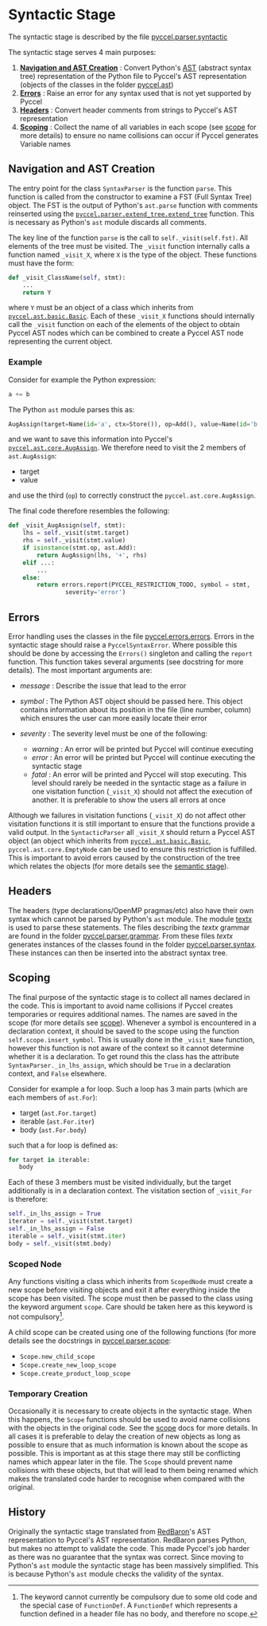 # Syntactic Stage

The syntactic stage is described by the file [pyccel.parser.syntactic](../pyccel/parser/syntactic.py)

The syntactic stage serves 4 main purposes:
1.  [**Navigation and AST Creation**](#Navigation-and-ast-creation) : Convert Python's [AST](https://docs.Python.org/3/library/ast.html) (abstract syntax tree) representation of the Python file to Pyccel's AST representation (objects of the classes in the folder [pyccel.ast](../pyccel/ast))
2.  [**Errors**](#Errors) : Raise an error for any syntax used that is not yet supported by Pyccel
3.  [**Headers**](#Headers) : Convert header comments from strings to Pyccel's AST representation
4.  [**Scoping**](#Scoping) : Collect the name of all variables in each scope (see [scope](scope.md) for more details) to ensure no name collisions can occur if Pyccel generates Variable names

## Navigation and AST Creation

The entry point for the class `SyntaxParser` is the function `parse`.
This function is called from the constructor to examine a FST (Full Syntax Tree) object.
The FST is the output of Python's `ast.parse` function with comments reinserted using the [`pyccel.parser.extend_tree.extend_tree`](../pyccel/parser/extend_tree.py) function.
This is necessary as Python's `ast` module discards all comments.

The key line of the function `parse` is the call to `self._visit(self.fst)`.
All elements of the tree must be visited.
The `_visit` function internally calls a function named `_visit_X`, where `X` is the type of the object.
These functions must have the form:
```python
def _visit_ClassName(self, stmt):
    ...
    return Y
```
where `Y` must be an object of a class which inherits from [`pyccel.ast.basic.Basic`](../pyccel/ast/basic.py).
Each of these `_visit_X` functions should internally call the `_visit` function on each of the elements of the object to obtain Pyccel AST nodes which can be combined to create a Pyccel AST node representing the current object.

### Example

Consider for example the Python expression:
```python
a += b
```
The Python `ast` module parses this as:
```python
AugAssign(target=Name(id='a', ctx=Store()), op=Add(), value=Name(id='b', ctx=Load()))
```
and we want to save this information into Pyccel's [`pyccel.ast.core.AugAssign`](../pyccel/ast/core.py).
We therefore need to visit the 2 members of `ast.AugAssign`:
-   target
-   value

and use the third (`op`) to correctly construct the `pyccel.ast.core.AugAssign`.

The final code therefore resembles the following:
```python
def _visit_AugAssign(self, stmt):
    lhs = self._visit(stmt.target)
    rhs = self._visit(stmt.value)
    if isinstance(stmt.op, ast.Add):
        return AugAssign(lhs, '+', rhs)
    elif ...:
        ...
    else:
        return errors.report(PYCCEL_RESTRICTION_TODO, symbol = stmt,
                severity='error')
```

## Errors

Error handling uses the classes in the file [pyccel.errors.errors](../pyccel/errors/errors.py).
Errors in the syntactic stage should raise a `PyccelSyntaxError`.
Where possible this should be done by accessing the `Errors()` singleton and calling the `report` function.
This function takes several arguments (see docstring for more details).
The most important arguments are:
-   _message_ : Describe the issue that lead to the error

-   _symbol_ : The Python AST object should be passed here. This object contains information about its position in the file (line number, column) which ensures the user can more easily locate their error

-   _severity_ : The severity level must be one of the following:
    -   _warning_ : An error will be printed but Pyccel will continue executing
    -   _error_ : An error will be printed but Pyccel will continue executing the syntactic stage
    -   _fatal_ : An error will be printed and Pyccel will stop executing. This level should rarely be needed in the syntactic stage as a failure in one visitation function (`_visit_X`) should not affect the execution of another. It is preferable to show the users all errors at once

Although we failures in visitation functions (`_visit_X`) do not affect other visitation functions it is still important to ensure that the functions provide a valid output.
In the `SyntacticParser` all `_visit_X` should return a Pyccel AST object (an object which inherits from [`pyccel.ast.basic.Basic`](../pyccel/ast/basic.py), `pyccel.ast.core.EmptyNode` can be used to ensure this restriction is fulfilled.
This is important to avoid errors caused by the construction of the tree which relates the objects (for more details see the [semantic stage](semantic_stage.md#Object-tree)).

## Headers

The headers (type declarations/OpenMP pragmas/etc) also have their own syntax which cannot be parsed by Python's `ast` module.
The module [textx](http://textx.github.io/textX/stable/) is used to parse these statements.
The files describing the _textx_ grammar are found in the folder [pyccel.parser.grammar](../pyccel/parser/grammar).
From these files _textx_ generates instances of the classes found in the folder [pyccel.parser.syntax](../pyccel/parser/syntax).
These instances can then be inserted into the abstract syntax tree.

## Scoping

The final purpose of the syntactic stage is to collect all names declared in the code.
This is important to avoid name collisions if Pyccel creates temporaries or requires additional names.
The names are saved in the scope (for more details see [scope](scope.md)).
Whenever a symbol is encountered in a declaration context, it should be saved to the scope using the function `self.scope.insert_symbol`.
This is usually done in the `_visit_Name` function, however this function is not aware of the context so it cannot determine whether it is a declaration.
To get round this the class has the attribute `SyntaxParser._in_lhs_assign`, which should be `True` in a declaration context, and `False` elsewhere.

Consider for example a for loop. Such a loop has 3 main parts (which are each members of `ast.For`):
-   target  (`ast.For.target`)
-   iterable  (`ast.For.iter`)
-   body (`ast.For.body`)

such that a for loop is defined as:
```python
for target in iterable:
   body
```

Each of these 3 members must be visited individually, but the target additionally is in a declaration context.
The visitation section of `_visit_For` is therefore:
```python
self._in_lhs_assign = True
iterator = self._visit(stmt.target)
self._in_lhs_assign = False
iterable = self._visit(stmt.iter)
body = self._visit(stmt.body)
```

### Scoped Node

Any functions visiting a class which inherits from `ScopedNode` must create a new scope before visiting objects and exit it after everything inside the scope has been visited.
The scope must then be passed to the class using the keyword argument `scope`.
Care should be taken here as this keyword is not compulsory[^1].

[^1]: The keyword cannot currently be compulsory due to some old code and the special case of `FunctionDef`. A `FunctionDef` which represents a function defined in a header file has no body, and therefore no scope.

A child scope can be created using one of the following functions (for more details see the docstrings in [pyccel.parser.scope](../pyccel/parser/scope.py):
-   `Scope.new_child_scope`
-   `Scope.create_new_loop_scope`
-   `Scope.create_product_loop_scope`

### Temporary Creation

Occasionally it is necessary to create objects in the syntactic stage.
When this happens, the `Scope` functions should be used to avoid name collisions with the objects in the original code.
See the [scope](scope.md) docs for more details.
In all cases it is preferable to delay the creation of new objects as long as possible to ensure that as much information is known about the scope as possible.
This is important as at this stage there may still be conflicting names which appear later in the file.
The `Scope` should prevent name collisions with these objects, but that will lead to them being renamed which makes the translated code harder to recognise when compared with the original.

## History

Originally the syntactic stage translated from [RedBaron](https://github.com/PyCQA/redbaron)'s AST representation to Pyccel's AST representation.
RedBaron parses Python, but makes no attempt to validate the code.
This made Pyccel's job harder as there was no guarantee that the syntax was correct.
Since moving to Python's `ast` module the syntactic stage has been massively simplified.
This is because Python's `ast` module checks the validity of the syntax.
